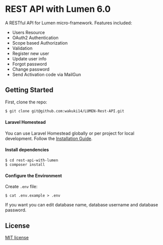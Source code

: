 
# REST API with Lumen 6.0

A RESTful API for Lumen micro-framework. Features included:

- Users Resource
- OAuth2 Authentication
- Scope based Authorization
- Validation
- Register new user
- Update user info
- Forgot password
- Change password
- Send Activation code via MailGun

## Getting Started
First, clone the repo:
```bash
$ git clone git@github.com:wakuki14/LUMEN-Rest-API.git
```

#### Laravel Homestead
You can use Laravel Homestead globally or per project for local development. Follow the [Installation Guide](https://laravel.com/docs/5.5/homestead#installation-and-setup).

#### Install dependencies
```
$ cd rest-api-with-lumen
$ composer install
```

#### Configure the Environment
Create `.env` file:
```
$ cat .env.example > .env
```
If you want you can edit database name, database username and database password.

## License

 [MIT license](http://opensource.org/licenses/MIT)
